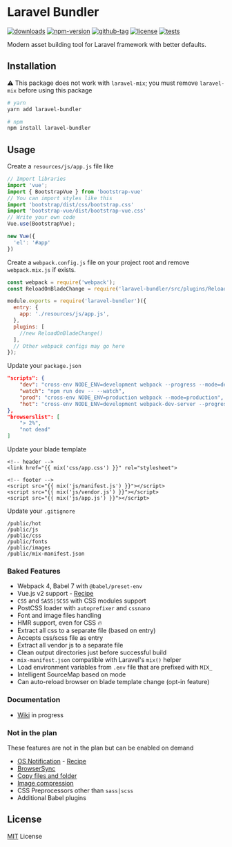 # Laravel Bundler

[![downloads](https://badgen.net/npm/dt/laravel-bundler)](http://npm-stats.com/~packages/laravel-bundler)
[![npm-version](https://badgen.net/npm/v/laravel-bundler)](https://www.npmjs.com/package/laravel-bundler)
[![github-tag](https://badgen.net/github/tag/ankurk91/laravel-bundler)](https://github.com/ankurk91/laravel-bundler/)
[![license](https://badgen.net/github/license/ankurk91/laravel-bundler)](https://yarnpkg.com/en/package/laravel-bundler)
[![tests](https://github.com/ankurk91/laravel-bundler/workflows/tests/badge.svg)](https://github.com/ankurk91/laravel-bundler/actions)

Modern asset building tool for Laravel framework with better defaults.

## Installation
:warning: This package does not work with `laravel-mix`; you must remove `laravel-mix` before using this package
```bash
# yarn
yarn add laravel-bundler

# npm
npm install laravel-bundler 
```

## Usage
Create a `resources/js/app.js` file like
```js
// Import libraries
import 'vue';
import { BootstrapVue } from 'bootstrap-vue'
// You can import styles like this
import 'bootstrap/dist/css/bootstrap.css'
import 'bootstrap-vue/dist/bootstrap-vue.css'
// Write your own code
Vue.use(BootstrapVue);

new Vue({
  'el': '#app'
})
```
Create a `webpack.config.js` file on your project root and remove `webpack.mix.js` if exists.
```js
const webpack = require('webpack');
const ReloadOnBladeChange = require('laravel-bundler/src/plugins/ReloadOnBladeChange.js');

module.exports = require('laravel-bundler')({
  entry: {
    app: './resources/js/app.js',
  },
  plugins: [
    //new ReloadOnBladeChange()
  ],
  // Other webpack configs may go here
});
```
Update your `package.json`
```json
"scripts": {
    "dev": "cross-env NODE_ENV=development webpack --progress --mode=development",
    "watch": "npm run dev -- --watch",
    "prod": "cross-env NODE_ENV=production webpack --mode=production",
    "hot": "cross-env NODE_ENV=development webpack-dev-server --progress --hot"
},
"browserslist": [
    "> 2%",
    "not dead"
]  
```
Update your blade template
```blade
<!-- header -->
<link href="{{ mix('css/app.css') }}" rel="stylesheet">

<!-- footer -->
<script src="{{ mix('js/manifest.js') }}"></script>
<script src="{{ mix('js/vendor.js') }}"></script>
<script src="{{ mix('js/app.js') }}"></script>
```
Update your `.gitignore`
```git exclude
/public/hot
/public/js
/public/css
/public/fonts
/public/images
/public/mix-manifest.json
```

### Baked Features
* Webpack 4, Babel 7 with `@babel/preset-env`
* Vue.js v2 support - [Recipe](https://github.com/ankurk91/laravel-bundler/wiki/Vue.js-v2-Recipe)
* `CSS` and `SASS|SCSS` with CSS modules support
* PostCSS loader with `autoprefixer` and `cssnano`
* Font and image files handling
* HMR support, even for CSS :fire:
* Extract all css to a separate file (based on entry)
* Accepts css/scss file as entry
* Extract all vendor js to a separate file 
* Clean output directories just before successful build
* `mix-manifest.json` compatible with Laravel's `mix()` helper
* Load environment variables from `.env` file that are prefixed with `MIX_`
* Intelligent SourceMap based on mode
* Can auto-reload browser on blade template change (opt-in feature)

### Documentation
* [Wiki](https://github.com/ankurk91/laravel-bundler/wiki) in progress

### Not in the plan
These features are not in the plan but can be enabled on demand
* [OS Notification](https://github.com/Turbo87/webpack-notifier) - [Recipe](https://github.com/ankurk91/laravel-bundler/wiki/OS-Notification-Recipe)
* [BrowserSync](https://github.com/Va1/browser-sync-webpack-plugin) 
* [Copy files and folder](https://github.com/webpack-contrib/copy-webpack-plugin)
* [Image compression](https://github.com/vanwagonet/img-loader)
* CSS Preprocessors other than `sass|scss`
* Additional Babel plugins

## License
[MIT](LICENSE.txt) License
